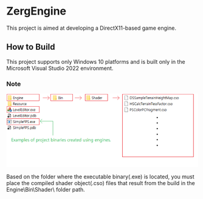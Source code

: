 # ZergEngine
This project is aimed at developing a DirectX11-based game engine.

## How to Build
This project supports only Windows 10 platforms and is built only in the Microsoft Visual Studio 2022 environment.

### Note
![How to Run](Images\note1.png)

Based on the folder where the executable binary(.exe) is located, you must place the compiled shader object(.cso) files that result from the build in the Engine\Bin\Shader\ folder path.
